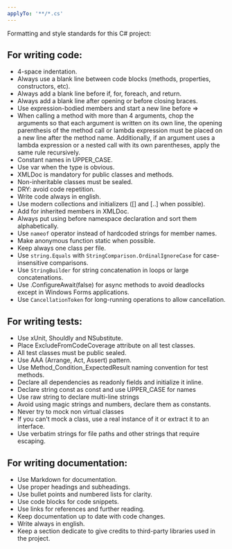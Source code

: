 ```yaml
---
applyTo: '**/*.cs'
---
```

Formatting and style standards for this C# project:

## For writing code:

- 4-space indentation.
- Always use a blank line between code blocks (methods, properties, constructors, etc).
- Always add a blank line before if, for, foreach, and return.
- Always add a blank line after opening or before closing braces.
- Use expression-bodied members and start a new line before =>
- When calling a method with more than 4 arguments, chop the arguments so that each argument is written on its own line, 
the opening parenthesis of the method call or lambda expression must be placed on a new line after the method name. 
Additionally, if an argument uses a lambda expression or a nested call with its own parentheses, apply the same rule recursively.
- Constant names in UPPER_CASE.
- Use var when the type is obvious.
- XMLDoc is mandatory for public classes and methods.
- Non-inheritable classes must be sealed.
- DRY: avoid code repetition.
- Write code always in english.
- Use modern collections and initializers ([] and [..] when possible).
- Add <inherited /> for inherited members in XMLDoc.
- Always put using before namespace declaration and sort them alphabetically.
- Use `nameof` operator instead of hardcoded strings for member names.
- Make anonymous function static when possible.
- Keep always one class per file.
- Use `string.Equals` with `StringComparison.OrdinalIgnoreCase` for case-insensitive comparisons.
- Use `StringBuilder` for string concatenation in loops or large concatenations.
- Use .ConfigureAwait(false) for async methods to avoid deadlocks except in Windows Forms applications.
- Use `CancellationToken` for long-running operations to allow cancellation.


## For writing tests:

- Use xUnit, Shouldly and NSubstitute.
- Place ExcludeFromCodeCoverage attribute on all test classes.
- All test classes must be public sealed.
- Use AAA (Arrange, Act, Assert) pattern.
- Use Method_Condition_ExpectedResult naming convention for test methods.
- Declare all dependencies as readonly fields and initialize it inline.
- Declare string const as const and use UPPER_CASE for names
- Use raw string to declare multi-line strings
- Avoid using magic strings and numbers, declare them as constants.
- Never try to mock non virtual classes
- If you can't mock a class, use a real instance of it or extract it to an interface.
- Use verbatim strings for file paths and other strings that require escaping.

## For writing documentation:

- Use Markdown for documentation.
- Use proper headings and subheadings.
- Use bullet points and numbered lists for clarity.
- Use code blocks for code snippets.
- Use links for references and further reading.
- Keep documentation up to date with code changes.
- Write always in english.
- Keep a section dedicate to give credits to third-party libraries used in the project.



